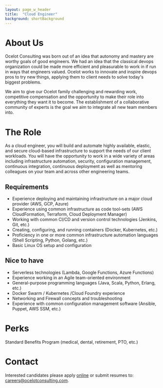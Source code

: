 ```yaml
---
layout: page_w_header
title:  "Cloud Engineer"
background: shortBackground
---
```


# About Us

Ocelot Consulting was born out of an idea that autonomy and mastery are worthy goals of good engineers. We had an idea that the classical devops organization could be made more efficient and pleasurable to work in if run in ways that engineers valued. Ocelot works to innovate and inspire devops pros to try new things, applying them to client needs to solve today's biggest problems.

We aim to give our Ocelot family challenging and rewarding work, competitive compensation and the opportunity to make their role into everything they want it to become. The establishment of a collaborative community of experts is the goal we aim to integrate all new team members into.

# The Role
As a cloud engineer, you will build and automate highly available, elastic, and secure cloud-based infrastructure to support the needs of our client workloads. You will have the opportunity to work in a wide variety of areas including infrastructure automation, security, configuration management, continuous integration, continuous deployment as well as mentoring colleagues on your team and across other engineering teams.

## Requirements

* Experience deploying and maintaining infrastructure on a major cloud provider (AWS, GCP, Azure)
* Experience using common infrastructure as code tool-sets (AWS CloudFormation, Terraform, Cloud Deployment Manager)
* Working with common CI/CD and version control technologies (Jenkins, Git, etc.)
* Creating, configuring, and running containers (Docker, Kubernetes, etc.)
* Proficiency in one or more common infrastructure automation languages (Shell Scripting, Python, Golang, etc.)
* Basic Linux OS setup and configuration

## Nice to have

* Serverless technologies (Lambda, Google Functions, Azure Functions)
* Experience working in an Agile team-oriented environment
* General-purpose programming languages (Java, Scala, Python, Erlang, etc.)
* Docker Swarm / Kubernetes /Cloud Foundry experience
* Networking and Firewall concepts and troubleshooting
* Experience with common configuration management software (Ansible, Puppet, AWS SSM, etc.)

# Perks
Standard Benefits Program (medical, dental, retirement, PTO, etc.)

# Contact
Interested candidates please apply <a href="https://www.indeed.com/job/cloud-engineer-9ba60935db492951" target="_blank">online</a> or submit resumes to: [careers@ocelotconsulting.com](mailto:careers@ocelotconsulting.com).
